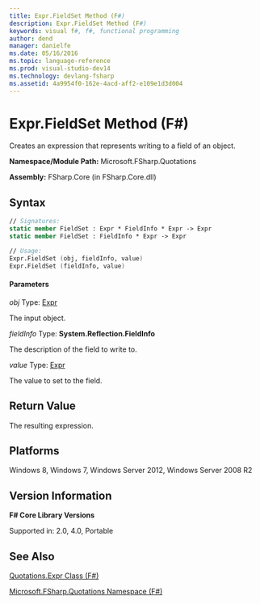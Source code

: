 ```yaml
---
title: Expr.FieldSet Method (F#)
description: Expr.FieldSet Method (F#)
keywords: visual f#, f#, functional programming
author: dend
manager: danielfe
ms.date: 05/16/2016
ms.topic: language-reference
ms.prod: visual-studio-dev14
ms.technology: devlang-fsharp
ms.assetid: 4a9954f0-162e-4acd-aff2-e109e1d3d004 
---
```


# Expr.FieldSet Method (F#)

Creates an expression that represents writing to a field of an object.

**Namespace/Module Path:** Microsoft.FSharp.Quotations

**Assembly:** FSharp.Core (in FSharp.Core.dll)


## Syntax

```fsharp
// Signatures:
static member FieldSet : Expr * FieldInfo * Expr -> Expr
static member FieldSet : FieldInfo * Expr -> Expr

// Usage:
Expr.FieldSet (obj, fieldInfo, value)
Expr.FieldSet (fieldInfo, value)
```

#### Parameters
*obj*
Type: [Expr](https://msdn.microsoft.com/library/ed6a2caf-69d4-45c2-ab97-e9b3be9bce65)


The input object.


*fieldInfo*
Type: **System.Reflection.FieldInfo**


The description of the field to write to.


*value*
Type: [Expr](https://msdn.microsoft.com/library/ed6a2caf-69d4-45c2-ab97-e9b3be9bce65)


The value to set to the field.

## Return Value

The resulting expression.

## Platforms
Windows 8, Windows 7, Windows Server 2012, Windows Server 2008 R2

## Version Information
**F# Core Library Versions**

Supported in: 2.0, 4.0, Portable

## See Also
[Quotations.Expr Class &#40;F&#35;&#41;](Quotations.Expr-Class-%5BFSharp%5D.md)

[Microsoft.FSharp.Quotations Namespace &#40;F&#35;&#41;](Microsoft.FSharp.Quotations-Namespace-%5BFSharp%5D.md)
